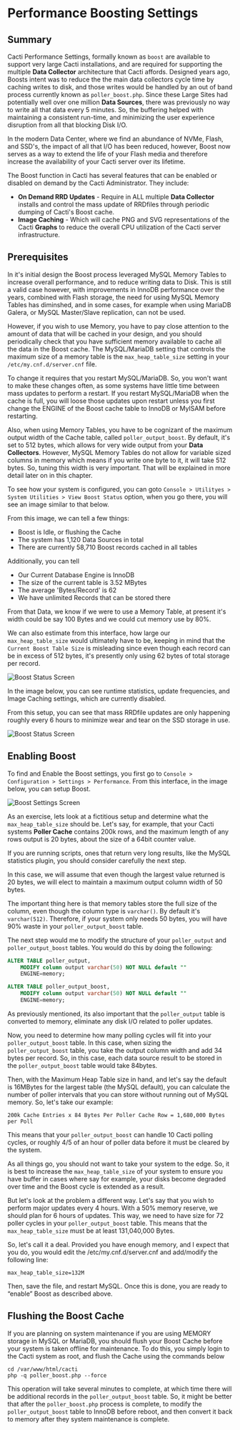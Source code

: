 # Performance Boosting Settings

## Summary

Cacti Performance Settings, formally known as `boost` are available to support
very large Cacti installations, and are required for supporting the multiple
**Data Collector** architecture that Cacti affords.  Designed years ago,
Boosts intent was to reduce the the main data collectors cycle time by caching
writes to disk, and those writes would be handled by an out of band process
currently known as `poller_boost.php`.  Since these Large Sites had
potentially well over one million **Data Sources**, there was previously
no way to write all that data every 5 minutes.  So, the buffering helped
with maintaining a consistent run-time, and minimizing the user experience
disruption from all that blocking Disk I/O.

In the modern Data Center, where we find an abundance of NVMe, Flash,
and SSD's, the impact of all that I/O has been reduced, however, Boost now
serves as a way to extend the life of your Flash media and therefore increase
the availability of your Cacti server over its lifetime.

The Boost function in Cacti has several features that can be enabled or
disabled on demand by the Cacti Administrator.  They include:

- **On Demand RRD Updates** - Require in ALL multiple **Data Collector**
  installs and control the mass update of RRDfiles through periodic dumping
  of Cacti's Boost cache.
- **Image Caching** - Which will cache PNG and SVG representations of the
  Cacti **Graphs** to reduce the overall CPU utilization of the Cacti server
  infrastructure.

## Prerequisites

In it's initial design the Boost process leveraged MySQL Memory Tables to
increase overall performance, and to reduce writing data to Disk.  This is
still a valid case however, with improvements in InnoDB performance over the
years, combined with Flash storage, the need for using MySQL Memory Tables
has diminshed, and in some cases, for example when using MariaDB Galera, or
MySQL Master/Slave replication, can not be used.

However, if you wish to use Memory, you have to pay close attention to the
amount of data that will be cached in your design, and you should periodically
check that you have sufficient memory available to cache all the data in the
Boost cache.  The MySQL/MariaDB setting that controls the maximum size of a
memory table is the `max_heap_table_size` setting in your
`/etc/my.cnf.d/server.cnf` file.

To change it requires that you restart MySQL/MariaDB.  So, you won't want
to make these changes often, as some systems have little time between mass
updates to perform a restart.  If you restart MySQL/MariaDB when the cache
is full, you will loose those updates upon restart unless you first change
the ENGINE of the Boost cache table to InnoDB or MyISAM before restarting.

Also, when using Memory Tables, you have to be cognizant of the maximum output
width of the Cache table, called `poller_output_boost`.  By default, it's set
to 512 bytes, which allows for very wide output from your **Data Collectors**.
However, MySQL Memory Tables do not allow for variable sized columns in memory
which means if you write one byte to it, it will take 512 bytes.  So, tuning
this width is very important.  That will be explained in more detail later on
in this chapter.

To see how your system is configured, you can goto
`Console > Utilityes > System Utilities > View Boost Status` option, when you
go there, you will see an image similar to that below.

From this image, we can tell a few things:

- Boost is Idle, or flushing the Cache
- The system has 1,120 Data Sources in total
- There are currently 58,710 Boost records cached in all tables

Additionally, you can tell

- Our Current Database Engine is InnoDB
- The size of the current table is 3.52 MBytes
- The average 'Bytes/Record' is 62
- We have unlimited Records that can be stored there

From that Data, we know if we were to use a Memory Table, at present
it's width could be say 100 Bytes and we could cut memory use by 80%.

We can also estimate from this interface, how large our `max_heap_table_size`
would ultimately have to be, keeping in mind that the
`Current Boost Table Size` is misleading since even though each record
can be in excess of 512 bytes, it's presently only using 62 bytes of
total storage per record.

![Boost Status Screen](images/boost-status1.png)

In the image below, you can see runtime statistics, update frequencies, and
Image Caching settings, which are currently disabled.

From this setup, you can see that mass RRDfile updates are only
happening roughly every 6 hours to minimize wear and tear on the SSD
storage in use.

![Boost Status Screen](images/boost-status2.png)

## Enabling Boost

To find and Enable the Boost settings, you first go to
`Console > Configuration > Settings > Performance`.
From this interface, in the image below, you can setup Boost.

![Boost Settings Screen](images/boost-settings.png)

As an exercise, lets look at a fictitious setup and determine what
the `max_heap_table_size` should be.  Let's say, for example, that your
Cacti systems **Poller Cache** contains 200k rows, and the maximum length
of any rows output is 20 bytes, about the size of a 64bit counter value.

If you are running scripts, ones that return very long results,
like the MySQL statistics plugin, you should consider carefully the
next step.

In this case, we will assume that even though the largest value returned
is 20 bytes, we will elect to maintain a maximum output column
width of 50 bytes.

The important thing here is that memory tables store the full size of
the column, even though the column type is `varchar()`. By default it's
`varchar(512)`. Therefore, if your system only needs 50 bytes, you will
have 90% waste in your `poller_output_boost` table.

The next step would me to modify the structure of your `poller_output`
and `poller_output_boost` tables. You would do this by doing the following:

```sql
ALTER TABLE poller_output,
	MODIFY column output varchar(50) NOT NULL default ""
	ENGINE=memory;

ALTER TABLE poller_output_boost,
	MODIFY column output varchar(50) NOT NULL default ""
	ENGINE=memory;
```

As previously mentioned, its also important that the `poller_output` table
is converted to memory, eliminate any disk I/O related to poller updates.

Now, you need to determine how many polling cycles will fit into your
`poller_output_boost` table. In this case, when sizing the `poller_output_boost`
table, you take the output column width and add 34 bytes per record.
So, in this case, each data source result to be stored in the
`poller_output_boost` table would take 84bytes.

Then, with the Maximum Heap Table size in hand, and let's say the
default is 16MBytes for the largest table (the MySQL default), you can
calculate the number of poller intervals that you can store without
running out of MySQL memory. So, let's take our example:

```console
200k Cache Entries x 84 Bytes Per Poller Cache Row = 1,680,000 Bytes per Poll
```

This means that your `poller_output_boost` can handle 10 Cacti polling cycles,
or roughly 4/5 of an hour of poller data before it must be cleared by the system.

As all things go, you should not want to take your system to the edge.
So, it is best to increase the `max_heap_table_size` of your system to ensure
you have buffer in cases where say for example, your disks become degraded over
time and the Boost cycle is extended as a result.

But let's look at the problem a different way. Let's say that you wish to
perform major updates every 4 hours. With a 50% memory reserve, we should
plan for 6 hours of updates. This way, we need to have size for 72 poller
cycles in your `poller_output_boost` table. This means that the
`max_heap_table_size` must be at least 131,040,000 Bytes.

So, let's call it a deal. Provided you have enough memory, and I expect
that you do, you would edit the /etc/my.cnf.d/server.cnf and add/modify
the following line:

```console
max_heap_table_size=132M
```

Then, save the file, and restart MySQL. Once this is done, you are ready
to “enable” Boost as described above.

## Flushing the Boost Cache

If you are planning on system maintenance if you are using MEMORY storage
in MySQL or MariaDB, you should flush your Boost Cache before your system
is taken offline for maintenance.  To do this, you simply login to the
Cacti system as root, and flush the Cache using the commands below

```console
cd /var/www/html/cacti
php -q poller_boost.php --force
```

This operation will take several minutes to complete, at which time there
will be additional records in the `poller_output_boost` table.  So, it
might be better that after the `poller_boost.php` process is complete,
to modify the `poller_output_boost` table to InnoDB before reboot,
and then convert it back to memory after they system maintenance is
complete.
